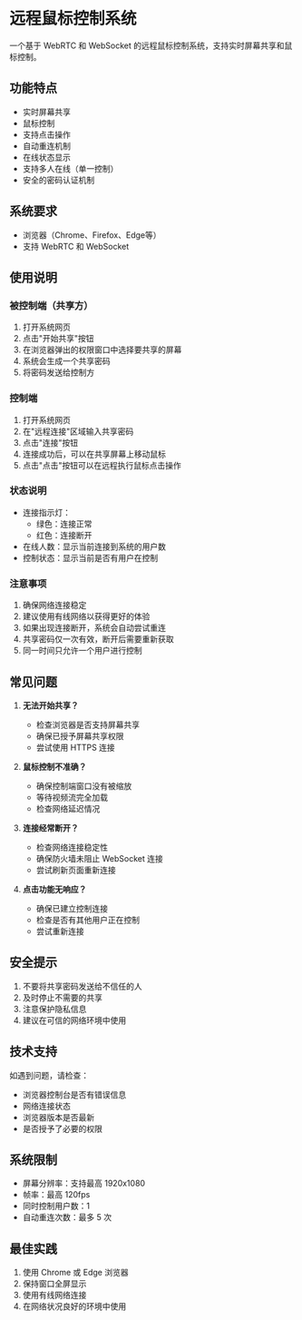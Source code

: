 # 远程鼠标控制系统

一个基于 WebRTC 和 WebSocket 的远程鼠标控制系统，支持实时屏幕共享和鼠标控制。

## 功能特点

- 实时屏幕共享
- 鼠标控制
- 支持点击操作
- 自动重连机制
- 在线状态显示
- 支持多人在线（单一控制）
- 安全的密码认证机制

## 系统要求

- 浏览器（Chrome、Firefox、Edge等）
- 支持 WebRTC 和 WebSocket

## 使用说明

### 被控制端（共享方）

1. 打开系统网页
2. 点击"开始共享"按钮
3. 在浏览器弹出的权限窗口中选择要共享的屏幕
4. 系统会生成一个共享密码
5. 将密码发送给控制方

### 控制端

1. 打开系统网页
2. 在"远程连接"区域输入共享密码
3. 点击"连接"按钮
4. 连接成功后，可以在共享屏幕上移动鼠标
5. 点击"点击"按钮可以在远程执行鼠标点击操作

### 状态说明

- 连接指示灯：
  - 绿色：连接正常
  - 红色：连接断开
- 在线人数：显示当前连接到系统的用户数
- 控制状态：显示当前是否有用户在控制

### 注意事项

1. 确保网络连接稳定
2. 建议使用有线网络以获得更好的体验
3. 如果出现连接断开，系统会自动尝试重连
4. 共享密码仅一次有效，断开后需要重新获取
5. 同一时间只允许一个用户进行控制

## 常见问题

1. **无法开始共享？**
   - 检查浏览器是否支持屏幕共享
   - 确保已授予屏幕共享权限
   - 尝试使用 HTTPS 连接

2. **鼠标控制不准确？**
   - 确保控制端窗口没有被缩放
   - 等待视频流完全加载
   - 检查网络延迟情况

3. **连接经常断开？**
   - 检查网络连接稳定性
   - 确保防火墙未阻止 WebSocket 连接
   - 尝试刷新页面重新连接

4. **点击功能无响应？**
   - 确保已建立控制连接
   - 检查是否有其他用户正在控制
   - 尝试重新连接

## 安全提示

1. 不要将共享密码发送给不信任的人
2. 及时停止不需要的共享
3. 注意保护隐私信息
4. 建议在可信的网络环境中使用

## 技术支持

如遇到问题，请检查：
- 浏览器控制台是否有错误信息
- 网络连接状态
- 浏览器版本是否最新
- 是否授予了必要的权限

## 系统限制

- 屏幕分辨率：支持最高 1920x1080
- 帧率：最高 120fps
- 同时控制用户数：1
- 自动重连次数：最多 5 次

## 最佳实践

1. 使用 Chrome 或 Edge 浏览器
2. 保持窗口全屏显示
3. 使用有线网络连接
4. 在网络状况良好的环境中使用


